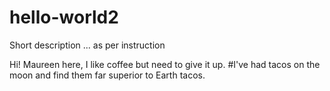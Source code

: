 # hello-world2
Short description ... as per instruction

Hi!
Maureen here, I like coffee but need to give it up.
#I've had tacos on the moon and find them far superior to Earth tacos.
